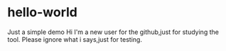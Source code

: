 # hello-world
Just a simple demo
Hi I'm a new user for the github,just for studying the tool.
Please ignore what i says,just for testing.
